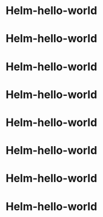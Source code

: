 # Helm-hello-world
# Helm-hello-world
# Helm-hello-world
# Helm-hello-world
# Helm-hello-world
# Helm-hello-world
# Helm-hello-world
# Helm-hello-world
